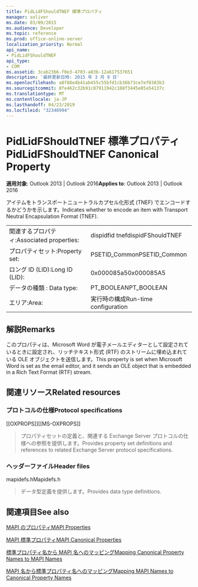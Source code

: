 ```yaml
---
title: PidLidFShouldTNEF 標準プロパティ
manager: soliver
ms.date: 03/09/2015
ms.audience: Developer
ms.topic: reference
ms.prod: office-online-server
localization_priority: Normal
api_name:
- PidLidFShouldTNEF
api_type:
- COM
ms.assetid: 3cab23b6-f0e3-4703-a83b-12a617537651
description: '最終更新日時: 2015 年 3 月 9 日'
ms.openlocfilehash: a8f88e4b41ab455c55bfd1cb36b73ce7ef0383b3
ms.sourcegitcommit: 8fe462c32b91c87911942c188f3445e85a54137c
ms.translationtype: MT
ms.contentlocale: ja-JP
ms.lasthandoff: 04/23/2019
ms.locfileid: "32348994"
---
```

# <a name="pidlidfshouldtnef-canonical-property"></a><span data-ttu-id="23908-103">PidLidFShouldTNEF 標準プロパティ</span><span class="sxs-lookup"><span data-stu-id="23908-103">PidLidFShouldTNEF Canonical Property</span></span>

  
  
<span data-ttu-id="23908-104">**適用対象**: Outlook 2013 | Outlook 2016</span><span class="sxs-lookup"><span data-stu-id="23908-104">**Applies to**: Outlook 2013 | Outlook 2016</span></span> 
  
<span data-ttu-id="23908-105">アイテムをトランスポートニュートラルカプセル化形式 (TNEF) でエンコードするかどうかを示します。</span><span class="sxs-lookup"><span data-stu-id="23908-105">Indicates whether to encode an item with Transport Neutral Encapsulation Format (TNEF).</span></span> 
  
|||
|:-----|:-----|
|<span data-ttu-id="23908-106">関連するプロパティ:</span><span class="sxs-lookup"><span data-stu-id="23908-106">Associated properties:</span></span>  <br/> |<span data-ttu-id="23908-107">dispidfid tnef</span><span class="sxs-lookup"><span data-stu-id="23908-107">dispidFShouldTNEF</span></span>  <br/> |
|<span data-ttu-id="23908-108">プロパティセット:</span><span class="sxs-lookup"><span data-stu-id="23908-108">Property set:</span></span>  <br/> |<span data-ttu-id="23908-109">PSETID_Common</span><span class="sxs-lookup"><span data-stu-id="23908-109">PSETID_Common</span></span>  <br/> |
|<span data-ttu-id="23908-110">ロング ID (LID):</span><span class="sxs-lookup"><span data-stu-id="23908-110">Long ID (LID):</span></span>  <br/> |<span data-ttu-id="23908-111">0x000085a5</span><span class="sxs-lookup"><span data-stu-id="23908-111">0x000085A5</span></span>  <br/> |
|<span data-ttu-id="23908-112">データの種類 : </span><span class="sxs-lookup"><span data-stu-id="23908-112">Data type:</span></span>  <br/> |<span data-ttu-id="23908-113">PT_BOOLEAN</span><span class="sxs-lookup"><span data-stu-id="23908-113">PT_BOOLEAN</span></span>  <br/> |
|<span data-ttu-id="23908-114">エリア:</span><span class="sxs-lookup"><span data-stu-id="23908-114">Area:</span></span>  <br/> |<span data-ttu-id="23908-115">実行時の構成</span><span class="sxs-lookup"><span data-stu-id="23908-115">Run-time configuration</span></span>  <br/> |
   
## <a name="remarks"></a><span data-ttu-id="23908-116">解説</span><span class="sxs-lookup"><span data-stu-id="23908-116">Remarks</span></span>

<span data-ttu-id="23908-117">このプロパティは、Microsoft Word が電子メールエディターとして設定されているときに設定され、リッチテキスト形式 (RTF) のストリームに埋め込まれている OLE オブジェクトを送信します。</span><span class="sxs-lookup"><span data-stu-id="23908-117">This property is set when Microsoft Word is set as the email editor, and it sends an OLE object that is embedded in a Rich Text Format (RTF) stream.</span></span>
  
## <a name="related-resources"></a><span data-ttu-id="23908-118">関連リソース</span><span class="sxs-lookup"><span data-stu-id="23908-118">Related resources</span></span>

### <a name="protocol-specifications"></a><span data-ttu-id="23908-119">プロトコルの仕様</span><span class="sxs-lookup"><span data-stu-id="23908-119">Protocol specifications</span></span>

<span data-ttu-id="23908-120">[[OXPROPS]]</span><span class="sxs-lookup"><span data-stu-id="23908-120">[[MS-OXPROPS]]</span></span> 
  
> <span data-ttu-id="23908-121">プロパティセットの定義と、関連する Exchange Server プロトコルの仕様への参照を提供します。</span><span class="sxs-lookup"><span data-stu-id="23908-121">Provides property set definitions and references to related Exchange Server protocol specifications.</span></span>
    
### <a name="header-files"></a><span data-ttu-id="23908-122">ヘッダーファイル</span><span class="sxs-lookup"><span data-stu-id="23908-122">Header files</span></span>

<span data-ttu-id="23908-123">mapidefs.h</span><span class="sxs-lookup"><span data-stu-id="23908-123">Mapidefs.h</span></span>
  
> <span data-ttu-id="23908-124">データ型定義を提供します。</span><span class="sxs-lookup"><span data-stu-id="23908-124">Provides data type definitions.</span></span>
    
## <a name="see-also"></a><span data-ttu-id="23908-125">関連項目</span><span class="sxs-lookup"><span data-stu-id="23908-125">See also</span></span>



[<span data-ttu-id="23908-126">MAPI のプロパティ</span><span class="sxs-lookup"><span data-stu-id="23908-126">MAPI Properties</span></span>](mapi-properties.md)
  
[<span data-ttu-id="23908-127">MAPI 標準プロパティ</span><span class="sxs-lookup"><span data-stu-id="23908-127">MAPI Canonical Properties</span></span>](mapi-canonical-properties.md)
  
[<span data-ttu-id="23908-128">標準プロパティ名から MAPI 名へのマッピング</span><span class="sxs-lookup"><span data-stu-id="23908-128">Mapping Canonical Property Names to MAPI Names</span></span>](mapping-canonical-property-names-to-mapi-names.md)
  
[<span data-ttu-id="23908-129">MAPI 名から標準プロパティ名へのマッピング</span><span class="sxs-lookup"><span data-stu-id="23908-129">Mapping MAPI Names to Canonical Property Names</span></span>](mapping-mapi-names-to-canonical-property-names.md)


